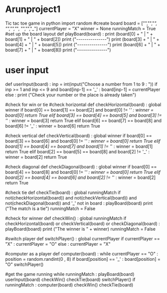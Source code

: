 # Arunproject1
Tic tac toe game in python
import random
#create board
board = ["","","_",
        "","","_",
        "","","_"]
currentPlayer = "X"
winner = None
runningMatch = True
#set up the board layout
def playBoard(board) :
    print (board[0] + " | " + board[1] + " | " + board[2])
    print ("---------------")
    print (board[3] + " | " + board[4] + " | " + board[5])
    print ("---------------")
    print (board[6] + " | " + board[7] + " | " + board[8])
    print ("---------------")


# user input
def userInput(board) :
    inp = int(input("Choose a number from 1 to 9 : "))
    if inp >= 1 and inp <= 9 and board[inp-1] == '_' :
        board[inp-1] = currentPlayer
    else :
        print ("Check your number or the place is already taken")

#check for win or tie
#check horizontal
def checkHorizontal(board) :
    global winner
    if board[0] == board[1] == board[2] and board[0] != '_' :
        winner = board[0]
        return True
    elif board[3] == board[4] == board[5] and board[3] != '_' :
         winner = board[3]
         return True
    elif board[6] == board[7] == board[8] and board[6] != '_' :
        winner = board[6]
        return True
    
#check vertical
def checkVertical(board) :
    global winner
    if board[0] == board[3] == board[6] and board[0] != '_' :
        winner = board[0]
        return True
    elif board[1] == board[4] == board[7] and board[1] != '_' :
        winner = board[1]
        return True
    elif board[2] == board[5] == board[8] and board[2] != '_' :
        winner = board[2]
        return True

#check diagonal
def checkDiagonal(board) :
    global winner
    if board[0] == board[4] == board[8] and board[0] != '_' :
        winner = board[0]
        return True
    elif board[2] == board[4] == board[6] and board[2] != '_' :
        winner = board[2]
        return True

#check tie
def checkTie(board) :
    global runningMatch
    if not(checkHorizontal(board)) and not(checkVertical(board)) and not(checkDiagonal(board)) and '_' not in board : 
         playBoard(board)
         print ("The match is a tie")
         runningMatch = False

       
#check for winner
def checkWin() :
    global runningMatch
    if checkHorizontal(board) or checkVertical(board) or checkDiagonal(board) :
        playBoard(board)
        print ("The winner is " + winner)
        runningMatch = False

#switch player
def switchPlayer() :
    global currentPlayer
    if currentPlayer == "X" :
        currentPlayer = "O"
    else :
        currentPlayer = "X"

#computer as a player 
def computer(board) :
     while currentPlayer == "O" :
        position = random.randint(0 , 8)
        if board[position] == '_' :
            board[position] = "O"
            switchPlayer()



#get the game running
while runningMatch :
    playBoard(board)
    userInput(board)
    checkWin()
    checkTie(board)
    switchPlayer()
    if runningMatch :
        computer(board)
        checkWin()
        checkTie(board)
